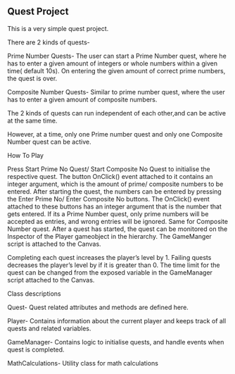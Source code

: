 ## Quest Project 

This is a very simple quest project. 

There are 2 kinds of quests- 

Prime Number Quests-  The user can start a Prime Number quest, where he has to enter a given amount of integers or whole numbers within a given time( default 10s). On entering the given amount of correct prime numbers, the quest is over.

Composite Number Quests- Similar to prime number quest, where the user has to enter a given amount of composite numbers.

The 2 kinds of quests can run independent of each other,and can be active at the same time.

However, at a time, only one Prime number quest and only one Composite Number quest can be active.

How To Play

Press Start Prime No Quest/ Start Composite No Quest to initialise the respective quest. The button OnClick() event attached to it contains an integer argument, which is the amount of prime/ composite numbers to be entered.
After starting the quest, the numbers can be entered by pressing the Enter Prime No/ Enter Composite No buttons. The OnClick() event attached to these buttons has an integer argument that is the number that gets entered. 
If its a Prime Number quest, only prime numbers will be accepted as entries, and wrong entries will be ignored. Same for Composite Number quest.
After a quest has started, the quest can be monitored on the Inspector of the Player gameobject in the hierarchy. The GameManger script is attached to the Canvas.

Completing each quest increases the player’s level by 1. Failing quests decreases the player’s level by if it is greater than 0. The time limit for the quest can be changed from the exposed variable in the GameManager script attached to the Canvas.


Class descriptions

Quest- Quest related attributes and methods are defined here. 

Player- Contains information about the current player and keeps track of all quests and related variables.

GameManager- Contains logic to initialise quests, and handle events when quest is completed.

MathCalculations- Utility class for math calculations


